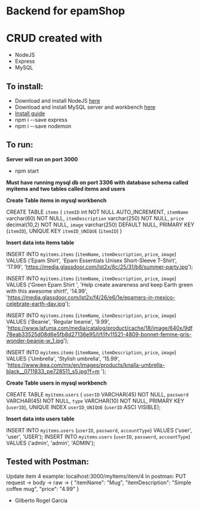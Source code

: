 # Backend for epamShop
# CRUD created with
* NodeJS
* Express
* MySQL
## To install:
* Download and install NodeJS [here](https://nodejs.org/es/download/)
* Download and install MySQL server and workbench [here](https://www.mysql.com/products/workbench/)
* [Install guide](https://www.youtube.com/watch?v=u96rVINbAUI&ab_channel=WebDevSimplified)
* npm i --save express 
* npm i --save nodemon 

## To run:
**Server will run on port 3000**
* npm start

**Must have running mysql db on port 3306 with database schema called myitems and two tables called items and users**

**Create Table items in mysql workbench**

  CREATE TABLE `items` (
    `itemID` int NOT NULL AUTO_INCREMENT,
    `itemName` varchar(60) NOT NULL,
    `itemDescription` varchar(250) NOT NULL,
    `price` decimal(10,2) NOT NULL,
    `image` varchar(250) DEFAULT NULL,
    PRIMARY KEY (`itemID`),
    UNIQUE KEY `itemID_UNIQUE` (`itemID`)
  )

**Insert data into items table**

  INSERT INTO `myitems`.`items` (`itemName`, `itemDescription`, `price`, `image`) VALUES ('Epam Shirt', 'Epam Essentials Unisex Short-Sleeve T-Shirt', '17.99', 'https://media.glassdoor.com/lst2x/8c/25/31/b8/summer-party.jpg'); 

  INSERT INTO `myitems`.`items` (`itemName`, `itemDescription`, `price`, `image`) VALUES ('Green Epam Shirt ', 'Help create awareness and keep Earth green with this awesome shirt!', '14.99', 'https://media.glassdoor.com/lst2x/f4/26/e6/1e/epamers-in-mexico-celebrate-earth-day.jpg'); 

  INSERT INTO `myitems`.`items` (`itemName`, `itemDescription`, `price`, `image`) VALUES ('Beanie', 'Regular beanie', '9.99', 'https://www.lafuma.com/media/catalog/product/cache/18/image/640x/9df78eab33525d08d6e5fb8d27136e95/l/f/lfv11521-4809-bonnet-femme-gris-wonder-beanie-w_1.jpg'); 

  INSERT INTO `myitems`.`items` (`itemName`, `itemDescription`, `price`, `image`) VALUES ('Umbrella', 'Stylish umbrella', '15.99', 'https://www.ikea.com/mx/en/images/products/knalla-umbrella-black__0711833_pe728511_s5.jpg?f=m '); 



  
**Create Table users in mysql workbench**

  CREATE TABLE `myitems`.`users` ( 
    `userID` VARCHAR(45) NOT NULL, 
    `password` VARCHAR(45) NOT NULL, 
    `type` VARCHAR(10) NOT NULL, 
     PRIMARY KEY (`userID`), 
    UNIQUE INDEX `userID_UNIQUE` (`userID` ASC) VISIBLE); 


**Insert data into users table**

  INSERT INTO `myitems`.`users` (`userID`, `password`, `accountType`) VALUES ('user', 'user', 'USER'); 
  INSERT INTO `myitems`.`users` (`userID`, `password`, `accountType`) VALUES ('admin', 'admin', 'ADMIN'); 
  


## Tested with Postman:

Update item 4 example:
localhost:3000/myItems/item/4
In postman: PUT request -> body -> raw ->
{
"itemName": "Mug",
"itemDescription": "Simple coffee mug",
"price": "4.99"
} 




* Gilberto Rogel García
